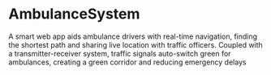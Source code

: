 # AmbulanceSystem
A smart web app aids ambulance drivers with real-time navigation, finding the shortest path and sharing live location with traffic officers. Coupled with a transmitter-receiver system, traffic signals auto-switch green for ambulances, creating a green corridor and reducing emergency delays
